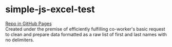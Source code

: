 # simple-js-excel-test
<a href="https://maldici.github.io/simple-js-excel-test/" target="_blank" rel="noopener">
Repo in GitHub Pages
</a>
<br>
Created under the premise of efficiently fulfilling co-worker's basic request to clean and prepare data formatted as a raw list of first and last names with no delimiters.
